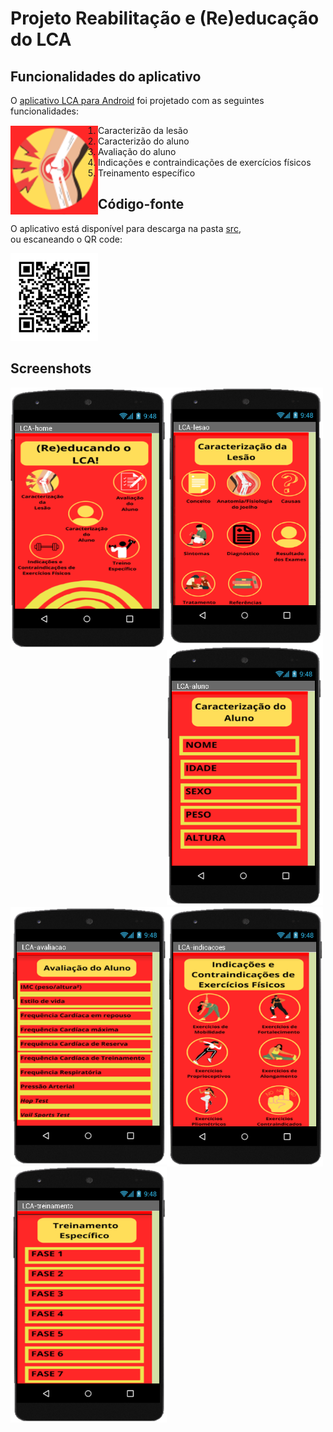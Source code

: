 # Projeto Reabilitação e (Re)educação do LCA


## Funcionalidades do aplicativo
O [aplicativo LCA para Android](src/LCA.apk) foi projetado com as seguintes funcionalidades:

<img src="images/lca-icon.png" align="left" width="140">

1. Caracterizão da lesão
2. Caracterizão do aluno
3. Avaliação do aluno
4. Indicações e contraindicações de exercícios físicos
5. Treinamento específico

## Código-fonte
O aplicativo está disponível para descarga na pasta [src](src/),  
ou escaneando o QR code:

<img src="images/lca-qr.png" width="140">

## Screenshots

<img src="images/lca-app01.png" align="left" width="250">
<img src="images/lca-app02.png" align="left" width="250">
<img src="images/lca-app03.png" width="250">

<img src="images/lca-app04.png" align="left" width="250">
<img src="images/lca-app05.png" align="left" width="250">
<img src="images/lca-app06.png" width="250"> </figure>
